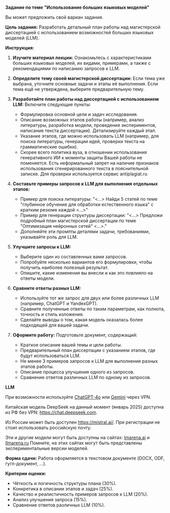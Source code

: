 **Задание по теме "Использование больших языковых моделей"**

Вы может предложить свой вариан задания.

**Цель задания:**
Разработать детальный план работы над магистерской диссертацией с использованием возможностей больших языковых моделей (LLM).

**Инструкция:**

1. **Изучите материал лекции:**
   Ознакомьтесь с характеристиками больших языковых моделей, их видами, примерами, а также с рекомендациями по написанию запросов к LLM.

2. **Определите тему своей магистерской диссертации:**
   Если тема уже выбрана, уточните основные задачи и этапы её выполнения. Если тема ещё не утверждена, выберите предварительную тему.

3. **Разработайте план работы над диссертацией с использованием LLM:**
   Включите следующие пункты:
   - Формулировка основной цели и задач исследования.
   - Описание возможных этапов работы (например, анализ литературы, разработка модели, проведение экспериментов, написание текста диссертации). Детализируйте каждый этап.
   - Указание этапов, где можно использовать LLM (например, для поиска литературы, генерации идей, проверки текста на грамматические ошибки).
   - Скорее всего политика вуза, в отношении использования генеративного ИИ к моменты защиты Вашей работы не поменяется. Есть неформальный запрет на наличие признаков использования сгенерированного текста в пояснительной записке. Для проверки используется сервис antiplagiat.ru

4. **Составьте примеры запросов к LLM для выполнения отдельных этапов:**
   - Пример для поиска литературы: "<...> Найди 5 статей по теме \"глубинное обучение для обработки естественного языка\" с кратким резюме каждой <...>"
   - Пример для генерации структуры диссертации: "<...> Предложи подробный план магистерской диссертации по теме \"Оптимизация нейронных сетей\" <...>."
   - Дополняйте эти промпты деталями задачи, требованиями, указывайте роль для LLM.

5. **Улучшите запросы к LLM:**
   - Выберите один из составленных вами запросов.
   - Попробуйте несколько вариантов его формулировки, чтобы получить наиболее полезный результат.
   - Опишите, какие изменения вы внесли и как это повлияло на ответы модели.

6. **Сравните ответы разных LLM:**
   - Используйте тот же запрос для двух или более различных LLM (например, ChatGPT и YandexGPT).
   - Сравните полученные ответы по таким параметрам, как полнота, точность и стиль изложения.
   - Сделайте выводы о том, какая модель оказалась более подходящей для вашей задачи.

7. **Оформите работу:**
   Подготовьте документ, содержащий:
   - Краткое описание вашей темы и цели работы.
   - Предварительный план диссертации с указанием этапов, где будут использоваться LLM.
   - Не менее 3 примеров запросов к LLM для выполнения разных этапов работы.
   - Описание процесса улучшения одного из запросов.
   - Сравнение ответов различных LLM по одному из запросов.

**LLM**

При возможности используйте [ChatGPT-4o](https://chatgpt.com/) или [Gemini](https://gemini.google.com/) через VPN.

Китайская модель DeepSeek на данный момент (январь 2025) доступна из РФ без VPN: https://chat.deepseek.com.

Из России может быть доступен https://mistral.ai/. При регистрации не стоит использовать российскую почту.

Эти и другие модели могут быть доступны на сайтах: [lmarena.ai](https://lmarena.ai/) и [llmarena.ru](https://llmarena.ru/) 
Помните, на этих сайтах могут быть представлены экспериментальные версии моделей.  



**Форма сдачи:**
Работа оформляется в текстовом документе (DOCX, ODF, гугл-документ, ...).


**Критерии оценки:**
- Чёткость и логичность структуры плана (30%).
- Конкретика в описании этапов и задач (25%).
- Качество и реалистичность примеров запросов к LLM (20%).
- Анализ улучшения запроса (15%).
- Сравнение ответов различных LLM (10%).


